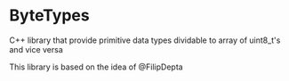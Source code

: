 # ByteTypes
 C++ library that provide primitive data types dividable to array of uint8_t's and vice versa
 
 This library is based on the idea of @FilipDepta
